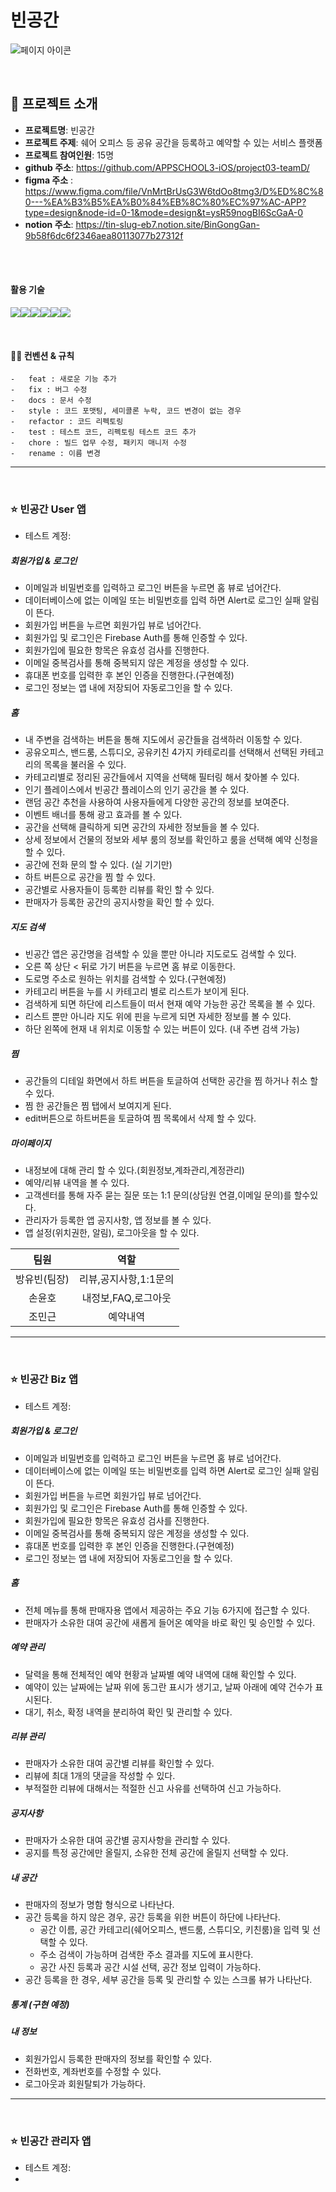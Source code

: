 # 빈공간
![페이지 아이콘](https://tin-slug-eb7.notion.site/image/https%3A%2F%2Fmedia.discordapp.net%2Fattachments%2F1145881976209948734%2F1148443641170362513%2Ffc.jpg?table=block&id=9b58f6dc-6f23-46ae-a801-13077b27312f&spaceId=2579cb2f-2b59-450e-ba2a-4bd4e5932e09&width=250&userId=&cache=v2)

<br />

## 📌 프로젝트 소개
- **프로젝트명**: 빈공간
- **프로젝트 주제**: 쉐어 오피스 등 공유 공간을 등록하고 예약할 수 있는 서비스 플랫폼
- **프로젝트 참여인원**: 15명
- **github 주소**: https://github.com/APPSCHOOL3-iOS/project03-teamD/
- **figma 주소** : https://www.figma.com/file/VnMrtBrUsG3W6tdOo8tmg3/D%ED%8C%80---%EA%B3%B5%EA%B0%84%EB%8C%80%EC%97%AC-APP?type=design&node-id=0-1&mode=design&t=ysR59nogBI6ScGaA-0
- **notion 주소**: https://tin-slug-eb7.notion.site/BinGongGan-9b58f6dc6f2346aea80113077b27312f

<br /><br />

#### 활용 기술
<img  src="https://img.shields.io/badge/Notion-000000?style=for-the-badge&logo=notion&logoColor=white"><img src="https://img.shields.io/badge/figma-F24E1E?style=for-the-badge&logo=figma&logoColor=white"><img src="https://img.shields.io/badge/xcode-147EFB?style=for-the-badge&logo=xcode&logoColor=white"><img src="https://img.shields.io/badge/github-181717?style=for-the-badge&logo=github&logoColor=white"><img src="https://img.shields.io/badge/firebase-FFCA28?style=for-the-badge&logo=firebase&logoColor=white"><img src="https://img.shields.io/badge/swift-F05138?style=for-the-badge&logo=swift&logoColor=white">

<br />

####  🤙🏻 컨벤션 & 규칙
```
-   feat : 새로운 기능 추가
-   fix : 버그 수정
-   docs : 문서 수정
-   style : 코드 포맷팅, 세미콜론 누락, 코드 변경이 없는 경우
-   refactor : 코드 리펙토링
-   test : 테스트 코드, 리펙토링 테스트 코드 추가
-   chore : 빌드 업무 수정, 패키지 매니저 수정
-   rename : 이름 변경
```

-----
<br />

### ⭐️ 빈공간 User 앱
- 테스트 계정:



##### 회원가입 & 로그인
- 이메일과 비밀번호를 입력하고 로그인 버튼을 누르면 홈 뷰로 넘어간다.
- 데이터베이스에 없는 이메일 또는 비밀번호를 입력 하면 Alert로 로그인 실패 알림이 뜬다.
- 회원가입 버튼을 누르면 회원가입 뷰로 넘어간다.
- 회원가입 및 로그인은 Firebase Auth를 통해 인증할 수 있다.
- 회원가입에 필요한 항목은 유효성 검사를 진행한다.
- 이메일 중복검사를 통해 중복되지 않은 계정을 생성할 수 있다.
- 휴대폰 번호를 입력한 후 본인 인증을 진행한다.(구현예정)
- 로그인 정보는 앱 내에 저장되어 자동로그인을 할 수 있다.

##### 홈
- 내 주변을 검색하는 버튼을 통해 지도에서 공간들을 검색하러 이동할 수 있다.
- 공유오피스, 밴드룸, 스튜디오, 공유키친 4가지 카테로리를 선택해서 선택된 카테고리의 목록을 불러올 수 있다.
- 카테고리별로 정리된 공간들에서 지역을 선택해 필터링 해서 찾아볼 수 있다.
- 인기 플레이스에서 빈공간 플레이스의 인기 공간을 볼 수 있다.
- 랜덤 공간 추천을 사용하여 사용자들에게 다양한 공간의 정보를 보여준다.
- 이벤트 배너를 통해 광고 효과를 볼 수 있다.
- 공간을 선택해 클릭하게 되면 공간의 자세한 정보들을 볼 수 있다.
- 상세 정보에서 건물의 정보와 세부 룸의 정보를 확인하고 룸을 선택해 예약 신청을 할 수 있다.
- 공간에 전화 문의 할 수 있다. (실 기기만)
- 하트 버튼으로 공간을 찜 할 수 있다.
- 공간별로 사용자들이 등록한 리뷰를 확인 할 수 있다.
- 판매자가 등록한 공간의 공지사항을 확인 할 수 있다.


##### 지도 검색
- 빈공간 앱은 공간명을 검색할 수 있을 뿐만 아니라 지도로도 검색할 수 있다.
- 오른 쪽 상단 < 뒤로 가기 버튼을 누르면 홈 뷰로 이동한다.
- 도로명 주소로 원하는 위치를 검색할 수 있다.(구현예정)
- 카테고리 버튼을 누를 시 카테고리 별로 리스트가 보이게 된다.
- 검색하게 되면 하단에 리스트들이 떠서 현재 예약 가능한 공간 목록을 볼 수 있다.
- 리스트 뿐만 아니라 지도 위에 핀을 누르게 되면 자세한 정보를 볼 수 있다.
- 하단 왼쪽에 현재 내 위치로 이동할 수 있는 버튼이 있다. (내 주변 검색 가능)


##### 찜
- 공간들의 디테일 화면에서 하트 버튼을 토글하여 선택한 공간을 찜 하거나 취소 할 수 있다.
- 찜 한 공간들은 찜 탭에서 보여지게 된다.
- edit버튼으로 하트버튼을 토글하여 찜 목록에서 삭제 할 수 있다.

##### 마이페이지
- 내정보에 대해 관리 할 수 있다.(회원정보,계좌관리,계정관리)
- 예약/리뷰 내역을 볼 수 있다.
- 고객센터를 통해 자주 묻는 질문 또는 1:1 문의(상담원 연결,이메일 문의)를 할수있다.
- 관리자가 등록한 앱 공지사항, 앱 정보를 볼 수 있다.
- 앱 설정(위치권한, 알림), 로그아웃을 할 수 있다.

|팀원|역할|
|:---:|:---:|
|방유빈(팀장)|리뷰,공지사항,1:1문의|
|손윤호|내정보,FAQ,로그아웃|
|조민근|예약내역|

---
<br />

### ⭐️ 빈공간 Biz 앱
- 테스트 계정:

##### 회원가입 & 로그인
- 이메일과 비밀번호를 입력하고 로그인 버튼을 누르면 홈 뷰로 넘어간다.
- 데이터베이스에 없는 이메일 또는 비밀번호를 입력 하면 Alert로 로그인 실패 알림이 뜬다.
- 회원가입 버튼을 누르면 회원가입 뷰로 넘어간다.
- 회원가입 및 로그인은 Firebase Auth를 통해 인증할 수 있다.
- 회원가입에 필요한 항목은 유효성 검사를 진행한다.
- 이메일 중복검사를 통해 중복되지 않은 계정을 생성할 수 있다.
- 휴대폰 번호를 입력한 후 본인 인증을 진행한다.(구현예정)
- 로그인 정보는 앱 내에 저장되어 자동로그인을 할 수 있다.


##### 홈
- 전체 메뉴를 통해 판매자용 앱에서 제공하는 주요 기능 6가지에 접근할 수 있다.
- 판매자가 소유한 대여 공간에 새롭게 들어온 예약을 바로 확인 및 승인할 수 있다.

##### 예약 관리
- 달력을 통해 전체적인 예약 현황과 날짜별 예약 내역에 대해 확인할 수 있다.
- 예약이 있는 날짜에는 날짜 위에 동그란 표시가 생기고, 날짜 아래에 예약 건수가 표시된다.
- 대기, 취소, 확정 내역을 분리하여 확인 및 관리할 수 있다.

##### 리뷰 관리
- 판매자가 소유한 대여 공간별 리뷰를 확인할 수 있다.
- 리뷰에 최대 1개의 댓글을 작성할 수 있다.
- 부적절한 리뷰에 대해서는 적절한 신고 사유를 선택하여 신고 가능하다.

##### 공지사항
- 판매자가 소유한 대여 공간별 공지사항을 관리할 수 있다.
- 공지를 특정 공간에만 올릴지, 소유한 전체 공간에 올릴지 선택할 수 있다.

##### 내 공간
- 판매자의 정보가 명함 형식으로 나타난다.
- 공간 등록을 하지 않은 경우, 공간 등록을 위한 버튼이 하단에 나타난다.
  - 공간 이름, 공간 카테고리(쉐어오피스, 밴드룸, 스튜디오, 키친룸)을 입력 및 선택할 수 있다.
  - 주소 검색이 가능하며 검색한 주소 결과를 지도에 표시한다.
  - 공간 사진 등록과 공간 시설 선택, 공간 정보 입력이 가능하다.
- 공간 등록을 한 경우, 세부 공간을 등록 및 관리할 수 있는 스크롤 뷰가 나타난다.

##### 통계 (구현 예정)
##### 내 정보
- 회원가입시 등록한 판매자의 정보를 확인할 수 있다.
- 전화번호, 계좌번호를 수정할 수 있다.
- 로그아웃과 회원탈퇴가 가능하다.


---
<br />

### ⭐️ 빈공간 관리자 앱
- 테스트 계정:
- 




